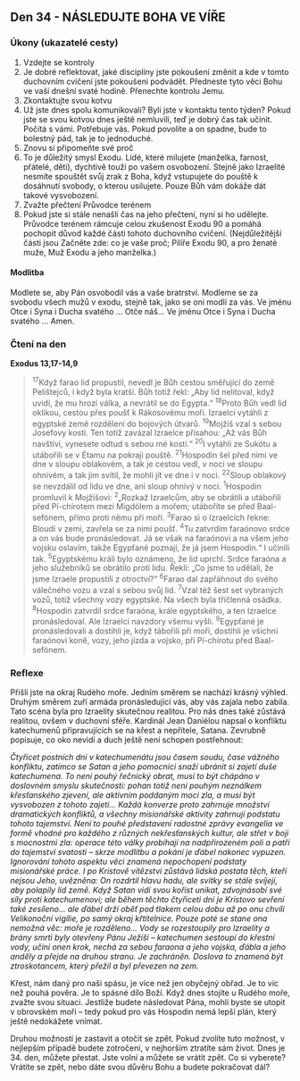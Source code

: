 ## Den 34 - NÁSLEDUJTE BOHA VE VÍŘE

### Úkony (ukazatelé cesty)

1. Vzdejte se kontroly
1. Je dobré reflektovat, jaké disciplíny jste pokoušeni změnit a kde v tomto duchovním cvičení jste pokoušeni podvádět. Předneste tyto věci Bohu ve vaší dnešní svaté hodině. Přenechte kontrolu Jemu.
1. Zkontaktujte svou kotvu
1. Už jste dnes spolu komunikovali? Byli jste v kontaktu tento týden? Pokud jste se svou kotvou dnes ještě nemluvili, teď je dobrý čas tak učinit. Počítá s vámi. Potřebuje vás. Pokud povolíte a on spadne, bude to bolestný pád, tak je to jednoduché.
1. Znovu si připomeňte své proč
1. To je důležitý smysl Exodu. Lidé, které milujete (manželka, farnost, přátelé, děti), dychtivě touží po vašem osvobození. Stejně jako Izraelité nesmíte spouštět svůj zrak z Boha, když vstupujete do pouště k dosáhnutí svobody, o kterou usilujete. Pouze Bůh vám dokáže dát takové vysvobození.
1. Zvažte přečtení Průvodce terénem
1. Pokud jste si stále nenašli čas na jeho přečtení, nyní si ho udělejte. Průvodce terénem rámcuje celou zkušenost Exodu 90 a pomáhá pochopit důvod každé části tohoto duchovního cvičení. (Nejdůležitější části jsou Začněte zde: co je vaše proč; Pilíře Exodu 90, a pro ženaté muže, Muž Exodu a jeho manželka.)

#### Modlitba

Modlete se, aby Pán osvobodil vás a vaše bratrství.
Modleme se za svobodu všech mužů v exodu, stejně tak, jako se oni modlí za vás.
Ve jménu Otce i Syna i Ducha svatého … Otče náš… Ve jménu Otce i Syna i Ducha svatého … Amen.

### Čtení na den

**Exodus 13,17-14,9**

> <sup>17</sup>Když farao lid propustil, nevedl je Bůh cestou směřující do země Pelištejců, i když byla kratší. Bůh totiž řekl: „Aby lid nelitoval, když uvidí, že mu hrozí válka, a nevrátil se do Egypta.“
> <sup>18</sup>Proto Bůh vedl lid oklikou, cestou přes poušť k Rákosovému moři. Izraelci vytáhli z egyptské země rozděleni do bojových útvarů.
> <sup>19</sup>Mojžíš vzal s sebou Josefovy kosti. Ten totiž zavázal Izraelce přísahou: „Až vás Bůh navštíví, vynesete odtud s sebou mé kosti.“
> <sup>20</sup>I vytáhli ze Sukótu a utábořili se v Étamu na pokraji pouště.
> <sup>21</sup>Hospodin šel před nimi ve dne v sloupu oblakovém, a tak je cestou vedl, v noci ve sloupu ohnivém, a tak jim svítil, že mohli jít ve dne i v noci.
> <sup>22</sup>Sloup oblakový se nevzdálil od lidu ve dne, ani sloup ohnivý v noci.
> <sup>1</sup>Hospodin promluvil k Mojžíšovi:
> <sup>2</sup>„Rozkaž Izraelcům, aby se obrátili a utábořili před Pí-chírotem mezi Migdólem a mořem; utáboříte se před Baal-sefónem, přímo proti němu při moři.
> <sup>3</sup>Farao si o Izraelcích řekne: Bloudí v zemi, zavřela se za nimi poušť.
> <sup>4</sup>Tu zatvrdím faraónovo srdce a on vás bude pronásledovat. Já se však na faraónovi a na všem jeho vojsku oslavím, takže Egypťané poznají, že já jsem Hospodin.“ I učinili tak.
> <sup>5</sup>Egyptskému králi bylo oznámeno, že lid uprchl. Srdce faraóna a jeho služebníků se obrátilo proti lidu. Řekli: „Co jsme to udělali, že jsme Izraele propustili z otroctví?“
> <sup>6</sup>Farao dal zapřáhnout do svého válečného vozu a vzal s sebou svůj lid.
> <sup>7</sup>Vzal též šest set vybraných vozů, totiž všechny vozy egyptské. Na všech byla tříčlenná osádka.
> <sup>8</sup>Hospodin zatvrdil srdce faraóna, krále egyptského, a ten Izraelce pronásledoval. Ale Izraelci navzdory všemu vyšli.
> <sup>9</sup>Egypťané je pronásledovali a dostihli je, když tábořili při moři, dostihli je všichni faraónovi koně, vozy, jeho jízda a vojsko, při Pí-chírotu před Baal-sefónem.

### Reflexe

Přišli jste na okraj Rudého moře. Jedním směrem se nachází krásný výhled. Druhým směrem zuří armáda
pronásledující vás, aby vás zajala nebo zabila. Tato scéna byla pro Izraelity skutečnou realitou. Pro nás dnes
také zůstává realitou, ovšem v duchovní sféře.
Kardinál Jean Daniélou napsal o konfliktu katechumenů připravujících se na křest a nepřítele, Satana.
Zevrubně popisuje, co oko nevidí a duch ještě není schopen postřehnout:

_Čtyřicet postních dní v katechumenátu jsou časem soudu, čase vážného konfliktu, zatímco se
Satan a jeho pomocníci snaží ubránit si zajetí duše katechumena. To není pouhý řečnický obrat,
musí to být chápáno v doslovném smyslu skutečnosti: pohan totiž není pouhým neználkem
křesťanského zjevení, ale aktivním poddaným moci zla, a musí být vysvobozen z tohoto zajetí…
Každá konverze proto zahrnuje množství dramatických konfliktů, a všechny misionářské aktivity
zahrnují podstatu tohoto tajemství. Není to pouhé představení radostné zprávy evangelia ve
formě vhodné pro každého z různých nekřesťanských kultur, ale střet v boji s mocnostmi zla:
operace této války probíhají na nadpřirozeném poli a patří do tajemství svatosti – skrze modlitbu
a pokání je ďábel nakonec vypuzen. Ignorování tohoto aspektu věci znamená nepochopení
podstaty misionářské práce. I po Kristově vítězství zůstává lidská postata těch, kteří nejsou Jeho,
uvězněna: On rozdrtil hlavu hadu, ale svitky se stále svíjejí, aby polapily lid země. Když Satan
vidí svou kořist unikat, zdvojnásobí své síly proti katechumenovi; ale během těchto čtyřiceti dní je
Kristovo sevření také zesíleno… ale ďábel drží oběť pod tlakem celou dobu až po onu chvíli
Velikonoční vigílie, po samý okraj křtitelnice. Pouze poté se stane ona nemožná věc: moře je
rozděleno…
Vody se rozestoupily pro Izraelity a brány smrti byly otevřeny Pánu Ježíši – katechumen sestoupí
do křestní vody, učiní onen krok, nechá za sebou faraona a jeho vojska, ďábla a jeho anděly a
přejde na druhou stranu. Je zachráněn. Doslova to znamená být ztroskotancem, který přežil a byl
převezen na zem._

Křest, nám daný pro naši spásu, je více než jen obyčejný obřad. Je to víc než pouhá pověra. Je to spásné dílo
Boží. Když dnes stojíte u Rudého moře, zvažte svou situaci. Jestliže budete následovat Pána, mohli byste se
utopit v obrovském moři – tedy pokud pro vás Hospodin nemá lepší plán, který ještě nedokážete vnímat.

Druhou možností je zastavit a otočit se zpět. Pokud zvolíte tuto možnost, v nejlepším případě budete
zotročeni, v nejhorším ztratíte sám život. Dnes je 34. den, můžete přestat. Jste volní a můžete se vrátit zpět.
Co si vyberete? Vrátíte se zpět, nebo dáte svou důvěru Bohu a budete pokračovat dál?
